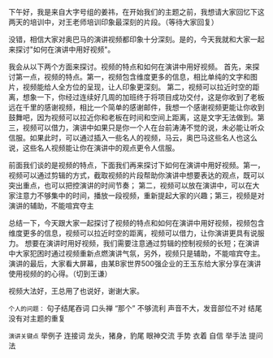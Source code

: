 下午好，我是来自大字号组的姜祎，在开始我们的主题之前，我想请大家回忆下这两天的培训中，对王老师培训印象最深刻的片段。（等待大家回复）

没错，相信大家对奥巴马的演讲视频都印象十分深刻。是的，今天我就和大家一起来探讨"如何在演讲中用好视频"。

我会从以下两个方面来探讨。视频的特点和如何在演讲中用好视频。
首先，来探讨第一点，视频的特点。第一，视频包含维度更多的信息，相比单纯的文字和图片，视频能给人全方位的呈现，让人印象更深刻。
第二，视频可以拉近时空的距离，想象一下，你经过连续好几周的加班终于将项目成功交付，这是你收到了老板远在千里的感谢视频，相比一个简单的感谢邮件，我想一个感谢视频更能让你收到鼓舞吧，因为视频可以拉近你和老板在时间和空间上距离，这是文字无法做到。第三，视频可以借力，演讲中如果只是你一个人在台前涛涛不觉的说，未必能让听众信服。如果此时，可以通过插入一些名人的视频，马云，奥巴马这些名人也这么说，这些名人视频能让你在演讲中的观点更令人信服。

前面我们谈的是视频的特点，下面我们再来探讨下如何在演讲中用好视频。第一，视频可以通过剪辑的方式，截取视频的片段帮助你演讲中想要表达的观点，既可以突出重点，也可以把控演讲的时间节奏；
第二，视频可以放在演讲中，可以在大家注意力不够集中的时间，播放一段视频，重新提起大家的兴趣；第三，视频是对演讲的辅助，不能喧宾夺主

总结一下，今天跟大家一起探讨了视频的特点和如何在演讲中用好视频，视频包含维度更多的信息，视频可以拉近时空的距离，视频可以借力，让你演讲更具有说服力。
想要在演讲时用好视频，我们需要注意通过剪辑的控制视频的长短；在演讲中大家犯困时通过视频重新点燃演讲气氛，另外，视频只是辅助，不能喧宾夺主。
演讲的最后，大家看大屏幕，由某B家世界500强企业的王玉东给大家分享在演讲使用视频的的心得。（切到王谦）

视频大法好，王总用了也说好，谢谢大家。


`个人的问题：`
句子结尾吞词
口头禅 “那个”
不够流利
声音不大，发音部位不对
结尾没有对主题的重复

`演讲关键点`
举例子
连接词
龙头，猪身，豹尾
眼神交流
手势
衣着
自信
举手法
提问法